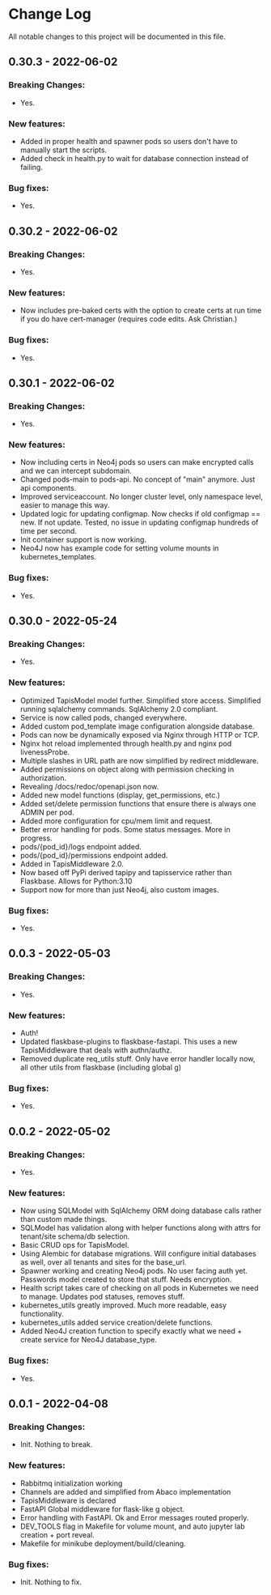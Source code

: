 # Change Log
All notable changes to this project will be documented in this file.


## 0.30.3 - 2022-06-02

### Breaking Changes:
- Yes.

### New features:
- Added in proper health and spawner pods so users don't have to manually start the scripts.
- Added check in health.py to wait for database connection instead of failing.

### Bug fixes:
- Yes.


## 0.30.2 - 2022-06-02

### Breaking Changes:
- Yes.

### New features:
- Now includes pre-baked certs with the option to create certs at run time if you do have cert-manager (requires code edits. Ask Christian.)

### Bug fixes:
- Yes.


## 0.30.1 - 2022-06-02

### Breaking Changes:
- Yes.

### New features:
- Now including certs in Neo4j pods so users can make encrypted calls and we can intercept subdomain.
- Changed pods-main to pods-api. No concept of "main" anymore. Just api components.
- Improved serviceaccount. No longer cluster level, only namespace level, easier to manage this way.
- Updated logic for updating configmap. Now checks if old configmap == new. If not update. Tested, no issue in updating configmap hundreds of time per second.
- Init container support is now working.
- Neo4J now has example code for setting volume mounts in kubernetes_templates.

### Bug fixes:
- Yes.


## 0.30.0 - 2022-05-24

### Breaking Changes:
- Yes.

### New features:
- Optimized TapisModel model further. Simplified store access. Simplified running sqlalchemy commands. SqlAlchemy 2.0 compliant.
- Service is now called pods, changed everywhere.
- Added custom pod_template image configuration alongside database.
- Pods can now be dynamically exposed via Nginx through HTTP or TCP.
- Nginx hot reload implemented through health.py and nginx pod livenessProbe.
- Multiple slashes in URL path are now simplified by redirect middleware.
- Added permissions on object along with permission checking in authorization.
- Revealing /docs/redoc/openapi.json now.
- Added new model functions (display, get_permissions, etc.)
- Added set/delete permission functions that ensure there is always one ADMIN per pod.
- Added more configuration for cpu/mem limit and request.
- Better error handling for pods. Some status messages. More in progress.
- pods/{pod_id}/logs endpoint added.
- pods/{pod_id}/permissions endpoint added.
- Added in TapisMiddleware 2.0.
- Now based off PyPi derived tapipy and tapisservice rather than Flaskbase. Allows for Python:3.10
- Support now for more than just Neo4j, also custom images.

### Bug fixes:
- Yes.


## 0.0.3 - 2022-05-03

### Breaking Changes:
- Yes.

### New features:
- Auth!
- Updated flaskbase-plugins to flaskbase-fastapi. This uses a new TapisMiddleware that deals with authn/authz.
- Removed duplicate req_utils stuff. Only have error handler locally now, all other utils from flaskbase (including global g)

### Bug fixes:
- Yes.


## 0.0.2 - 2022-05-02

### Breaking Changes:
- Yes.

### New features:
- Now using SQLModel with SqlAlchemy ORM doing database calls rather than custom made things.
- SQLModel has validation along with helper functions along with attrs for tenant/site schema/db selection.
- Basic CRUD ops for TapisModel.
- Using Alembic for database migrations. Will configure initial databases as well, over all tenants and sites for the base_url.
- Spawner working and creating Neo4j pods. No user facing auth yet. Passwords model created to store that stuff. Needs encryption.
- Health script takes care of checking on all pods in Kubernetes we need to manage. Updates pod statuses, removes stuff.
- kubernetes_utils greatly improved. Much more readable, easy functionality.
- kubernetes_utils added service creation/delete functions.
- Added Neo4J creation function to specify exactly what we need + create service for Neo4J database_type.

### Bug fixes:
- Yes.

## 0.0.1 - 2022-04-08

### Breaking Changes:
- Init. Nothing to break.

### New features:
- Rabbitmq initialization working
- Channels are added and simplified from Abaco implementation
- TapisMiddleware is declared
- FastAPI Global middleware for flask-like g object.
- Error handling with FastAPI. Ok and Error messages routed properly.
- DEV_TOOLS flag in Makefile for volume mount, and auto jupyter lab creation + port reveal.
- Makefile for minikube deployment/build/cleaning.

### Bug fixes:
- Init. Nothing to fix.
